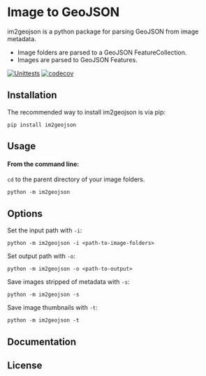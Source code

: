 Image to GeoJSON
================

im2geojson is a python package for parsing GeoJSON from image metadata.
- Image folders are parsed to a GeoJSON FeatureCollection.
- Images are parsed to GeoJSON Features.


[![Unittests](https://github.com/MJBishop/im2geojson/actions/workflows/ci.yml/badge.svg)](https://github.com/MJBishop/im2geojson/actions/workflows/ci.yml)
[![codecov](https://codecov.io/gh/MJBishop/im2geojson/graph/badge.svg?token=9C03IBN0Z3)](https://codecov.io/gh/MJBishop/im2geojson)


Installation
------------
The recommended way to install im2geojson is via pip:

    pip install im2geojson


Usage
-----

#### From the command line:
`cd` to the parent directory of your image folders.

    python -m im2geojson


Options
-------

Set the input path with `-i`:

    python -m im2geojson -i <path-to-image-folders>


Set output path with `-o`:

    python -m im2geojson -o <path-to-output>


Save images stripped of metadata with `-s`:

    python -m im2geojson -s


Save image thumbnails with `-t`:

    python -m im2geojson -t


Documentation
-------------


License
-------